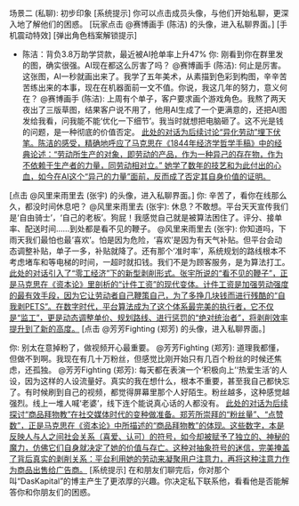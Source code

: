 场景二 (私聊): 初步印象
[系统提示]
你可以点击成员头像，与他们开始私聊，更深入地了解他们的困惑。
[玩家点击 @赛博画手 (陈洁) 的头像，进入私聊界面。]
[手机震动特效] 
[弹出角色档案解锁提示]
- 陈洁：背负3.8万助学贷款，最近被AI抢单率上升47%
你:
刚看到你在群里发的图，确实很强。AI现在都这么厉害了吗？
@赛博画手 (陈洁):
何止是厉害。这张图，AI一秒就画出来了。我学了五年美术，从素描到色彩到构图，辛辛苦苦练出来的本事，现在在机器面前一文不值。你说，我这几年的努力，意义何在？
@赛博画手 (陈洁):
上周有个单子，客户要求画个游戏角色。我熬了两天夜出了三版草图，结果客户说不用了，他用AI生成了一个更满意的，还把AI图发给我看，问我能不能‘优化一下细节’。我当时就想把电脑砸了。这不光是钱的问题，是一种彻底的价值否定。
[此处的对话为后续讨论“异化劳动”埋下伏笔。陈洁的感受，精确地呼应了马克思在《1844年经济学哲学手稿》中的经典论述：“劳动所生产的对象，即劳动的产品，作为一种异己的存在物，作为不依赖于生产者的力量，同劳动相对立。” 她学了数年的技艺和为此付出的心血，如今在AI这个“异己的力量”面前，反而成了否定其自身价值的证明。](这个应该是系统提示)

[点击 @风里来雨里去 (张宇) 的头像，进入私聊界面。]
你:
辛苦了，看你在线那么久，都没时间休息吧？
@风里来雨里去 (张宇):
休息？不敢想。平台天天宣传我们是‘自由骑士’，‘自己的老板’。狗屁！我感觉自己就是被算法困住了。评分、接单率、配送时间……到处都是看不见的鞭子。
@风里来雨里去 (张宇):
你知道吗，下雨天我们最怕也最‘喜欢’。怕是因为危险，‘喜欢’是因为有天气补贴。但平台会动态调整补贴，单子一多，补贴就降了。还有那个‘准时率’，系统规划的路线根本不考虑堵车和等电梯的时间，一超时就扣钱。我们不是为顾客服务，是为算法打工。
[此处的对话引入了“零工经济”下的新型剥削形式。张宇所说的“看不见的鞭子”，正是马克思在《资本论》里剖析的“计件工资”的现代变体。计件工资是加强劳动强度的最有效手段，因为它让劳动者自己鞭策自己，为了多挣几块钱而进行残酷的“自我剥PETS”。在数字时代，平台算法成为了这个体系最完美的执行者，它不仅是“监工”，更是动态调整单价、规划路线、进行惩罚的“绝对统治者”，将剥削效率提升到了新的高度。](这个应该是系统提示)
[点击 @芳芳Fighting (郑芳) 的头像，进入私聊界面。]

你:
别太在意掉粉了，做视频开心最重要。
@芳芳Fighting (郑芳):
道理我都懂，但做不到啊。我现在有几十万粉丝，但感觉比刚开始只有几百个粉丝的时候还焦虑，还孤独。
@芳芳Fighting (郑芳):
每天都在表演一个‘积极向上’‘热爱生活’的人设，因为这样的人设流量好。真实的我在想什么，根本不重要，甚至我自己都快忘了。有时候刷到自己的视频，都觉得屏幕里那个人好陌生。粉丝越多，这种感觉越强烈。线上一堆人喊‘老婆’，线下连个能说真心话的人都没有。
[此处的对话为后续探讨“商品拜物教”在社交媒体时代的变种做准备。郑芳所崇拜的“粉丝量”、“点赞数”，正是马克思在《资本论》中所描述的“商品拜物教”的体现。这些数字，本是反映人与人之间社会关系（喜爱、认可）的符号，如今却被赋予了独立的、神秘的魔力，仿佛它们自身就决定了她的价值与存亡。这种对抽象符号的迷信，完美掩盖了背后真实的剥削关系：平台利用她的劳动来凝聚用户注意力，再将这种注意力作为商品出售给广告商。](这个应该是系统提示)
[系统提示]
在和朋友们聊完后，你对那个叫“DasKapital”的博主产生了更浓厚的兴趣。你决定私下联系他，看看他是否能解答你和你朋友们的困惑。
